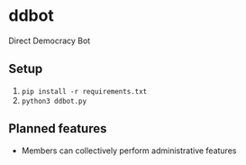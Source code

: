 # ddbot

Direct Democracy Bot

## Setup

  1. `pip install -r requirements.txt`
  1. `python3 ddbot.py`

## Planned features

  * Members can collectively perform administrative features
